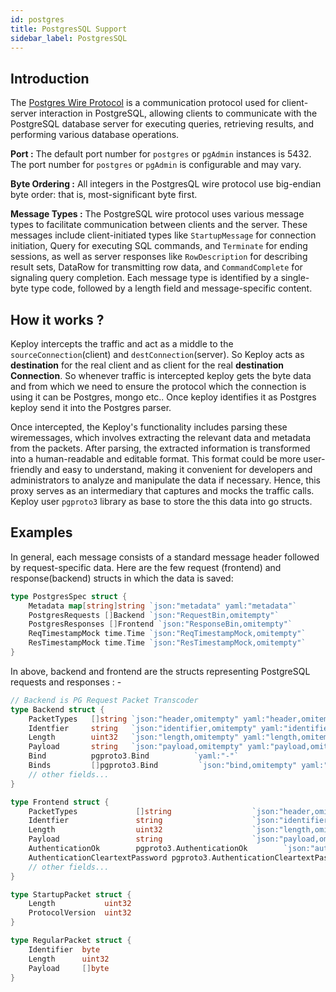 ```yaml
---
id: postgres
title: PostgresSQL Support
sidebar_label: PostgresSQL
---
```


## Introduction

The [Postgres Wire Protocol](https://www.postgresql.org/docs/current/protocol.html/) is a communication protocol used for client-server interaction in PostgreSQL, allowing clients to communicate with the PostgreSQL database server for executing queries, retrieving results, and performing various database operations.

**Port :** The default port number for `postgres` or `pgAdmin` instances is 5432. The port number for `postgres` or `pgAdmin` is configurable and may vary.

**Byte Ordering :** All integers in the PostgresQL wire protocol use big-endian byte order: that is, most-significant byte first.

**Message Types :** The PostgreSQL wire protocol uses various message types to facilitate communication between clients and the server. These messages include client-initiated types like `StartupMessage` for connection initiation, Query for executing SQL commands, and `Terminate` for ending sessions, as well as server responses like `RowDescription` for describing result sets, DataRow for transmitting row data, and `CommandComplete` for signaling query completion. Each message type is identified by a single-byte type code, followed by a length field and message-specific content. 

## How it works ?

Keploy intercepts the traffic and act as a middle to the `sourceConnection`(client) and `destConnection`(server). So Keploy acts as **destination** for the real client and as client for the real **destination Connection**. So whenever traffic is intercepted keploy gets the byte data and from which we need to ensure the protocol which the connection is using it can be Postgres, mongo etc.. Once keploy identifies it as Postgres keploy send it into the Postgres parser. 

Once intercepted, the Keploy's functionality includes parsing these wiremessages, which involves extracting the relevant data and metadata from the packets. After parsing, the extracted information is transformed into a human-readable and editable format. This format could be more user-friendly and easy to understand, making it convenient for developers and administrators to analyze and manipulate the data if necessary. Hence, this proxy serves as an intermediary that captures and mocks the traffic calls. Keploy user `pgproto3` library as base to store the this data into go structs.

## Examples

In general, each message consists of a standard message header followed by request-specific data. Here are the few request (frontend) and response(backend) structs in which the data is saved:

```go
type PostgresSpec struct {
	Metadata map[string]string `json:"metadata" yaml:"metadata"`
	PostgresRequests []Backend `json:"RequestBin,omitempty"`
	PostgresResponses []Frontend `json:"ResponseBin,omitempty"`
	ReqTimestampMock time.Time `json:"ReqTimestampMock,omitempty"`
	ResTimestampMock time.Time `json:"ResTimestampMock,omitempty"`
}
```

In above, backend and frontend are the structs representing PostgreSQL requests and responses : -
```go
// Backend is PG Request Packet Transcoder
type Backend struct {
    PacketTypes   []string `json:"header,omitempty" yaml:"header,omitempty,flow"`
    Identfier     string   `json:"identifier,omitempty" yaml:"identifier,omitempty"`
    Length        uint32   `json:"length,omitempty" yaml:"length,omitempty"`
    Payload       string   `json:"payload,omitempty" yaml:"payload,omitempty"`
    Bind          pgproto3.Bind          `yaml:"-"`
    Binds         []pgproto3.Bind         `json:"bind,omitempty" yaml:"bind,omitempty"`
    // other fields...
}

type Frontend struct {
    PacketTypes             []string                  `json:"header,omitempty" yaml:"header,omitempty,flow"`
    Identfier               string                    `json:"identifier,omitempty" yaml:"identifier,omitempty"`
    Length                  uint32                    `json:"length,omitempty" yaml:"length,omitempty"`
    Payload                 string                    `json:"payload,omitempty" yaml:"payload,omitempty"`
    AuthenticationOk        pgproto3.AuthenticationOk        `json:"authentication_ok,omitempty" yaml:"authentication_ok,omitempty"`
    AuthenticationCleartextPassword pgproto3.AuthenticationCleartextPassword `json:"authentication_cleartext_password,omitempty" yaml:"authentication_cleartext_password,omitempty"`
    // other fields...
}

type StartupPacket struct {
    Length           uint32
    ProtocolVersion  uint32
}

type RegularPacket struct {
    Identifier  byte
    Length      uint32
    Payload     []byte
}
```